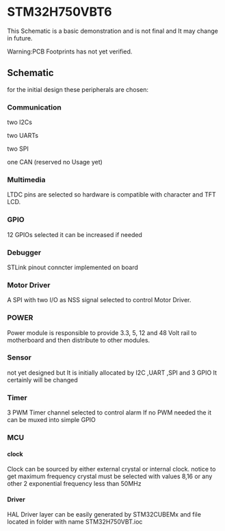# STM32H750VBT6

This Schematic is a basic demonstration and is not final and It may change in future.

Warning:PCB Footprints has not yet verified.

## Schematic

for the initial design these peripherals are chosen:

### Communication

two I2Cs

two UARTs

two SPI

one CAN (reserved no Usage yet)

### Multimedia

LTDC pins are selected so hardware is compatible with character and TFT LCD.

### GPIO

12 GPIOs selected it can be increased if needed

### Debugger

STLink pinout conncter implemented on board

### Motor Driver

A SPI with two I/O as NSS signal selected to control Motor Driver.

### POWER

Power module is responsible to provide 3.3, 5, 12 and 48 Volt rail to motherboard and then distribute to other modules.

### Sensor

not yet designed but It is initially allocated by I2C ,UART ,SPI and 3 GPIO It certainly will be changed

### Timer

3 PWM Timer channel selected to control alarm If no PWM needed the it can be muxed into simple GPIO

### MCU

#### clock

Clock can be sourced by either external crystal or internal clock. notice to get maximum frequency crystal must be selected with values 8,16 or any other 2 exponential frequency less than 50MHz

#### Driver

HAL Driver layer can be easily generated by STM32CUBEMx and file located in folder with name STM32H750VBT.ioc
